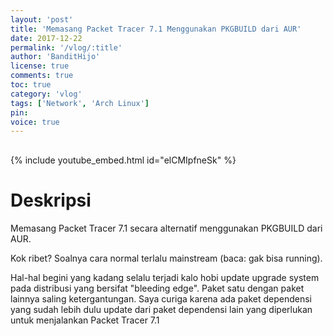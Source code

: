 ```yaml
---
layout: 'post'
title: 'Memasang Packet Tracer 7.1 Menggunakan PKGBUILD dari AUR'
date: 2017-12-22
permalink: '/vlog/:title'
author: 'BanditHijo'
license: true
comments: true
toc: true
category: 'vlog'
tags: ['Network', 'Arch Linux']
pin:
voice: true
---
```


<div style="margin-top:30px;"></div>

{% include youtube_embed.html id="elCMIpfneSk" %}

# Deskripsi

Memasang Packet Tracer 7.1 secara alternatif menggunakan PKGBUILD dari AUR.

Kok ribet? Soalnya cara normal terlalu mainstream (baca: gak bisa running).

Hal-hal begini yang kadang selalu terjadi kalo hobi update upgrade system pada distribusi yang bersifat "bleeding edge".
Paket satu dengan paket lainnya saling ketergantungan. Saya curiga karena ada paket dependensi yang sudah lebih dulu update dari paket dependensi lain yang diperlukan untuk menjalankan Packet Tracer 7.1
